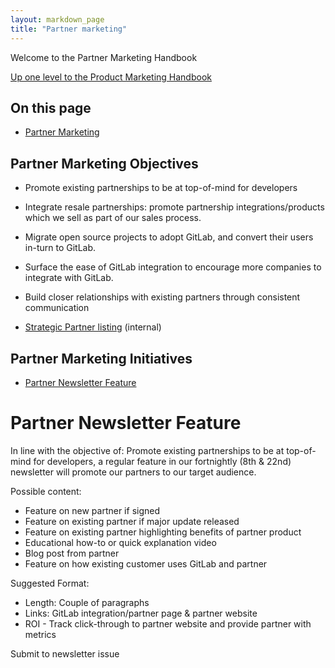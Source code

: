```yaml
---
layout: markdown_page
title: "Partner marketing"
---
```


Welcome to the Partner Marketing Handbook

[Up one level to the Product Marketing Handbook](/handbook/marketing/product-marketing/)    

## On this page
* [Partner Marketing](#partnermarketing)

## Partner Marketing Objectives<a name="partnermarketing"></a>

- Promote existing partnerships to be at top-of-mind for developers
- Integrate resale partnerships: promote partnership integrations/products which we sell as part of our sales process.
- Migrate open source projects to adopt GitLab, and convert their users in-turn to GitLab.
- Surface the ease of GitLab integration to encourage more companies to integrate with GitLab.
- Build closer relationships with existing partners through consistent communication

- [Strategic Partner listing](https://docs.google.com/document/d/1-oAf0tMlTrAaPAsG_8NLXrI3DEZqI5ZA0gW0lKxFjA4/edit) (internal)

## Partner Marketing Initiatives
* [Partner Newsletter Feature](#partnermarketing)

# Partner Newsletter Feature
In line with the objective of: Promote existing partnerships to be at top-of-mind for developers, a regular feature in our fortnightly (8th & 22nd) newsletter will promote our partners to our target audience.

Possible content:
- Feature on new partner if signed
- Feature on existing partner if major update released
- Feature on existing partner highlighting benefits of partner product
- Educational how-to or quick explanation video
- Blog post from partner
- Feature on how existing customer uses GitLab and partner

Suggested Format:
- Length: Couple of paragraphs
- Links: GitLab integration/partner page & partner website
- ROI - Track click-through to partner website and provide partner with metrics

Submit to newsletter issue